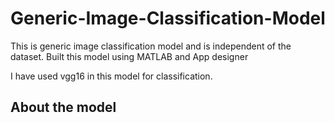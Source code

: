 # Generic-Image-Classification-Model
This is generic image classification model and is independent of the dataset.
Built this model using MATLAB and App designer

I have used vgg16 in this model for classification.
## About the model 


